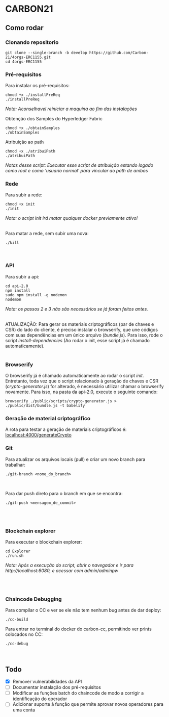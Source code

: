 # CARBON21

## Como rodar
### Clonando repositorio
```
git clone --single-branch -b develop https://github.com/Carbon-21/4orgs-ERC1155.git
cd 4orgs-ERC1155
```

### Pré-requisitos

Para instalar os pré-requisitos:
```
chmod +x ./installPreReq
./installPreReq
```
_Nota: Aconselhavel reiniciar a maquina ao fim das instalações_

Obtenção dos Samples do Hyperledger Fabric
```
chmod +x ./obtainSamples
./obtainSamples
```

Atribuição ao path
```
chmod +x ./atribuiPath
./atribuiPath
```
_Notas desse script: Executar esse script de atribuição estando logado como root e como 'usuario normal' para vincular ao path de ambos_

### Rede

Para subir a rede:

```
chmod +x init
./init
```

_Nota: o script init irá matar qualquer docker previamente ativo!_

<br>
Para matar a rede, sem subir uma nova:

```
./kill
```

<br>

### API

Para subir a api:

```
cd api-2.0
npm install
sudo npm install -g nodemon
nodemon
```

_Nota: os passos 2 e 3 não são necessários se já foram feitos antes._
<br><br>


ATUALIZAÇÃO: Para gerar os materiais criptográficos (par de chaves e CSR) do lado do cliente, é preciso instalar o browserify, que une códigos com suas dependências em um único arquivo (<i>bundle.js</i>). Para isso, rode o script <i>install-dependencies</i> (Ao rodar o init, esse script já é chamado automaticamente).
<br>
<br>
### Browserify

O browserify já é chamado automaticamente ao rodar o script <i>init</i>. Entretanto, toda vez que o script relacionado à geração de chaves e CSR (<i>crypto-generator.js</i>) for alterado, é necessário utilizar chamar o browserify novamente. Para isso, na pasta da api-2.0, execute o seguinte comando:

```
browserify ./public/scripts/crypto-generator.js > ./public/dist/bundle.js -t babelify
```

### Geração de material criptográfico
A rota para testar a geração de materiais criptográficos é: [localhost:4000/generateCrypto](http://localhost:4000/generateCrypto)

### Git

Para atualizar os arquivos locais (pull) e criar um novo branch para trabalhar:

```
./git-branch <nome_do_branch>
```

<br>

Para dar push direto para o branch em que se encontra:

```
./git-push <mensagem_de_commit>
```

<br><br>

### Blockchain explorer

Para executar o blockchain explorer:

```
cd Explorer
./run.sh
```

_Nota: Após a execução do script, abrir o navegador e ir para http://localhost:8080, e acessar com admin/adminpw_

<br><br>

### Chaincode Debugging

Para compilar o CC e ver se ele não tem nenhum bug antes de dar deploy:

```
./cc-build
```

Para entrar no terminal do docker do carbon-cc, permitindo ver prints colocados no CC:

```
./cc-debug
```

<br>

## Todo

- [x] Remover vulnerabilidades da API
- [ ] Documentar instalação dos pré-requisitos
- [ ] Modificar as funções batch do chaincode de modo a corrigir a identificação do operador
- [ ] Adicionar suporte à função que permite aprovar novos operadores para uma conta
      <br><br>
